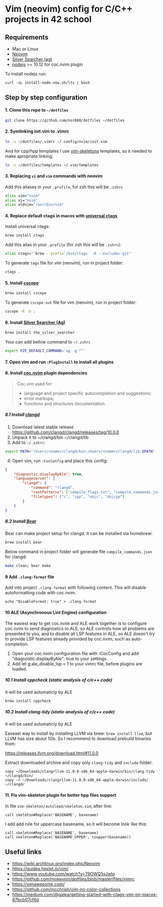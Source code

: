 # Vim (neovim) config for C/C++ projects in 42 school
## Requirements
* Mac or Linux
* [Neovim](https://neovim.io/)
* [Silver Searcher (ag)](https://github.com/ggreer/the_silver_searcher)
* [nodejs](https://nodejs.org/en/download/) >= 10.12 for coc.nvim plugin 

To install nodejs run:

```
curl -sL install-node.now.sh/lts | bash
```

## Step by step configuration
#### 1. Clone this repo to `~/dotfiles`
```bash
git clone https://github.com/nsr888/dotfiles ~/dotfiles
```
#### 2. Symlinking init.vim to .vimrc
```bash
ln -s ~/dotfiles/.vimrc ~/.config/nvim/init.vim
```
And for cpp/hpp templates I use [vim-skeletons](https://github.com/noahfrederick/vim-skeleton) templates, so it needed to make apropriate linking:
```bash
ln -s ~/dotfiles/templates ~/.vim/templates
```

#### 3. Replacing `vi` and `vim` commands with neovim
Add this aliases in your `.profile`, for zsh this will be `.zshrc`
```bash
alias vim="nvim"
alias vi="nvim"
alias oldvim="/usr/bin/vim"
```
#### 4. Replace default ctags in macos with [universal ctags](https://github.com/universal-ctags/ctags)
Install universal ctags:
```bash
brew install ctags
```
Add this alias in your `.profile` (for zsh this will be `.zshrc`):
```bash
alias ctags="`brew --prefix`/bin/ctags  -R --exclude=.git"
```
To generate `tags` file for vim (neovim), run in project folder:
```bash
ctags .
```
#### 5. Install [cscope](http://cscope.sourceforge.net/)
```bash
brew install cscope
```
To generate `cscope.out` file for vim (neovim), run in project folder:
```bash
cscope -R -b .
```
#### 6. Install [Silver Searcher (Ag)](https://github.com/ggreer/the_silver_searcher)
```bash
brew install the_silver_searcher
```
Your can add bellow command to `~/.zshrc`
```bash
export FZF_DEFAULT_COMMAND='ag -g ""'
```
#### 7. Open vim and run `:PlugInstall` to install all plugins
#### 8. Install [coc.nvim](https://github.com/neoclide/coc.nvim) plugin dependencies
>	Coc.vim used for:
>	* language and project specific autocompletion and suggestions;
>	* error markups;
>	* functions and structures documentation.
##### 8.1 Install [clangd](https://github.com/clangd/clangd)
1. Download latest stable release https://github.com/clangd/clangd/releases/tag/10.0.0
2. Unpack it to ~/clangd/bin ~/clangd/lib
3. Add to `~/.zshrc`:
```bash
export PATH="/Users/<name>/clangd/bin:/Users/<name>/clangd/lib:$PATH"
```
4. Open vim, run `:CocConfig` and place this config:
```json
{
    "diagnostic.displayByAle": true,
    "languageserver": {
        "clangd": {
            "command": "clangd",
            "rootPatterns": ["compile_flags.txt", "compile_commands.json"],
            "filetypes": ["c", "cpp", "objc", "objcpp"]
        }
    }
}
```
##### 8.2 Install [Bear](https://github.com/rizsotto/Bear)
Bear can make project setup for clangd.
It can be installed via homebrew:
```bash
brew install bear
```
Below command in project folder will generate file `compile_commands.json` for clangd:
```bash
make clean; bear make
```
#### 9 Add `.clang-format` file
Add into project `.clang-format` with following content. 
This will disable autoformatting code with coc.nvim.
```
echo "DisableFormat: true" > .clang-format
```
#### 10 ALE (Asynchronous Lint Engine) configuration

The easiest way to get coc.nvim and ALE work together is to configure coc.nvim to send diagnostics to ALE, so ALE controls how all problems are presented to you, and to disable all LSP features in ALE, so ALE doesn't try to provide LSP features already provided by coc.nvim, such as auto-completion.

1. Open your coc.nvim configuration file with :CocConfig and add "diagnostic.displayByAle": true to your settings.
2. Add let g:ale_disable_lsp = 1 to your vimrc file, before plugins are loaded.

##### 10.1 Install cppcheck (static analysis of c/c++ code)

It will be used automaticly by ALE

```
brew install cppcheck
```

##### 10.2 Install clang-tidy (static analysis of c/c++ code)

It will be used automaticly by ALE

Easeast way to install by installing LLVM via brew: `brew install llvm`, but LLVM has size about 1Gb. So I recommend to download prebuild binaries from:

https://releases.llvm.org/download.html#11.0.0

Extract downloaded archive and copy only `clang-tidy` and `include` folder:

```
copy ~/Downloads/clang+llvm-11.0.0-x86_64-apple-darwin/bin/clang-tidy ~/clangd/bin/
copy -r ~/Downloads/clang+llvm-11.0.0-x86_64-apple-darwin/include/ ~/clangd/
```
#### 11. Fix vim-skeleton plugin for better hpp files support

In file `vim-skeleton/autoload/skeleton.vim`, after line:

```vimscript
call skeleton#Replace('BASENAME', basename)
```

I add add rule for uppercase basename, so it will become look like this:
```vimscript
call skeleton#Replace('BASENAME', basename)
call skeleton#Replace('BASENAME_UPPER', toupper(basename))
```


## Useful links
* https://wiki.archlinux.org/index.php/Neovim
* https://guides.hexlet.io/vim/
* https://www.youtube.com/watch?v=79OWQ1qJwto
* https://github.com/mokevnin/dotfiles/blob/master/files/vimrc
* https://vimawesome.com/
* https://github.com/mcchrish/vim-no-color-collections
* https://medium.com/@galea/getting-started-with-ctags-vim-on-macos-87bcb07cf6d
